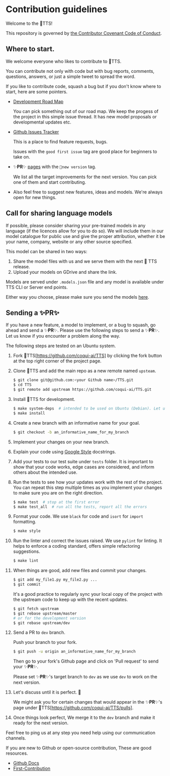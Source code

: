 # Contribution guidelines

Welcome to the 🐸TTS!

This repository is governed by [the Contributor Covenant Code of Conduct](https://github.com/coqui-ai/TTS/blob/main/CODE_OF_CONDUCT.md).

## Where to start.
We welcome everyone who likes to contribute to 🐸TTS.

You can contribute not only with code but with bug reports, comments, questions, answers, or just a simple tweet to spread the word.

If you like to contribute code, squash a bug but if you don't know where to start, here are some pointers.

- [Development Road Map](https://github.com/coqui-ai/TTS/issues/378)

    You can pick something out of our road map. We keep the progess of the project in this simple issue thread. It has new model proposals or developmental updates etc.

- [Github Issues Tracker](https://github.com/coqui-ai/TTS/issues)

    This is a place to find feature requests, bugs.

    Issues with the ```good first issue``` tag are good place for beginners to take on.

- ✨**PR**✨ [pages](https://github.com/coqui-ai/TTS/pulls) with the ```🚀new version``` tag.

    We list all the target improvements for the next version. You can pick one of them and start contributing.

- Also feel free to suggest new features, ideas and models. We're always open for new things.

## Call for sharing language models
If possible, please consider sharing your pre-trained models in any language (if the licences allow for you to do so). We will include them in our model catalogue for public use and give the proper attribution, whether it be your name, company, website or any other source specified.

This model can be shared in two ways:
1. Share the model files with us and we serve them with the next 🐸 TTS release.
2. Upload your models on GDrive and share the link.

Models are served under `.models.json` file and any model is available under TTS CLI or Server end points.

Either way you choose, please make sure you send the models [here](https://github.com/coqui-ai/TTS/issues/380). 

## Sending a ✨**PR**✨

If you have a new feature, a model to implement, or a bug to squash, go ahead and send a ✨**PR**✨.
Please use the following steps to send a ✨**PR**✨.
Let us know if you encounter a problem along the way.

The following steps are tested on an Ubuntu system.

1. Fork 🐸TTS[https://github.com/coqui-ai/TTS] by clicking the fork button at the top right corner of the project page.

2. Clone 🐸TTS and add the main repo as a new remote named ```upsteam```.

    ```bash
    $ git clone git@github.com:<your Github name>/TTS.git
    $ cd TTS
    $ git remote add upstream https://github.com/coqui-ai/TTS.git
    ```

3. Install 🐸TTS for development.

    ```bash
    $ make system-deps  # intended to be used on Ubuntu (Debian). Let us know if you have a different OS.
    $ make install
    ```

4. Create a new branch with an informative name for your goal.

    ```bash
    $ git checkout -b an_informative_name_for_my_branch
    ```

5. Implement your changes on your new branch.

6. Explain your code using [Google Style](https://google.github.io/styleguide/pyguide.html#381-docstrings) docstrings.

7. Add your tests to our test suite under ```tests```  folder. It is important to show that your code works, edge cases are considered, and inform others about the intended use.

8. Run the tests to see how your updates work with the rest of the project. You can repeat this step multiple times as you implement your changes to make sure you are on the right direction.

    ```bash
    $ make test  # stop at the first error
    $ make test_all  # run all the tests, report all the errors
    ```

9. Format your code. We use ```black``` for code and ```isort``` for ```import``` formatting.

    ```bash
    $ make style
    ```

10. Run the linter and correct the issues raised. We use ```pylint``` for linting.  It helps to enforce a coding standard, offers simple refactoring suggestions.

    ```bash
    $ make lint
    ```

11. When things are good, add new files and commit your changes.

    ```bash
    $ git add my_file1.py my_file2.py ...
    $ git commit
    ```

    It's a good practice to regularly sync your local copy of the project with the upstream code to keep up with the recent updates.

    ```bash
    $ git fetch upstream
    $ git rebase upstream/master
    # or for the development version
    $ git rebase upstream/dev
    ```

12. Send a PR to ```dev``` branch.

    Push your branch to your fork.

    ```bash
    $ git push -u origin an_informative_name_for_my_branch
    ```

    Then go to your fork's Github page and click on 'Pull request' to send your ✨**PR**✨.

    Please set ✨**PR**✨'s target branch to ```dev``` as we use ```dev``` to work on the next version.

13. Let's discuss until it is perfect. 💪

    We might ask you for certain changes that would appear in the ✨**PR**✨'s page under 🐸TTS[https://github.com/coqui-ai/TTS/pulls].

14. Once things look perfect, We merge it to the ```dev``` branch and make it ready for the next version.

Feel free to ping us at any step you need help using our communication channels.

If you are new to Github or open-source contribution, These are good resources.

- [Github Docs](https://docs.github.com/en/github/collaborating-with-issues-and-pull-requests/proposing-changes-to-your-work-with-pull-requests)
- [First-Contribution](https://github.com/firstcontributions/first-contributions)
